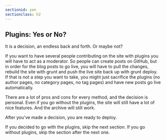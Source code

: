 ```yaml
---
sectionid: yon
sectionclass: h2
---
```

## Plugins: Yes or No?

It is a decision, an endless back and forth. Or maybe not? 

If you want to have several people contributing on the site with plugins you will have to act as a moderator. So people can create posts on GitHub, but in order for the blog posts to go live, you will have to pull the changes, rebuild the site with grunt and push the live site back up with grunt deploy. If that is not a step you want to take, you might just sacrifice the plugins (no author pages, no category pages, no tag pages) and have new posts go live automatically.

There are a lot of pros and cons for every method, and the decision is personal. Even if you go without the plugins, the site will still have a lot of nice features. And the archive will still work.

After you've made a decision, you are ready to deploy.

If you decided to go with the plugins, skip the next section. If you go without plugins, skip the section after the next one.
